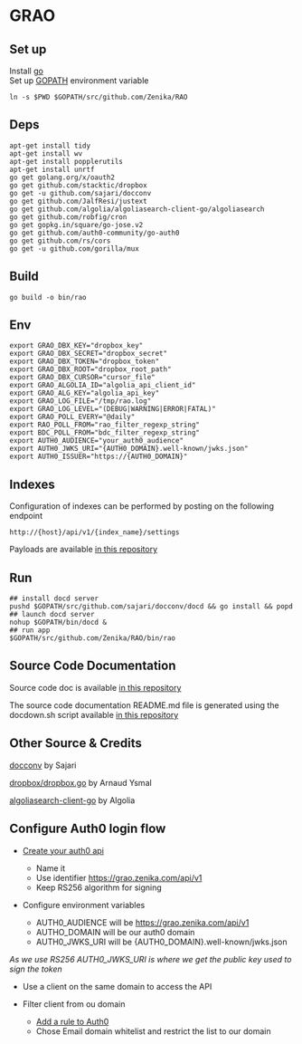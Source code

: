 # GRAO

## Set up

Install [go](https://golang.org/cmd/go/)<br>
Set up  [GOPATH](https://golang.org/doc/code.html#GOPATH) environment variable

```shell
ln -s $PWD $GOPATH/src/github.com/Zenika/RAO
```
## Deps

```shell
apt-get install tidy
apt-get install wv
apt-get install popplerutils
apt-get install unrtf
go get golang.org/x/oauth2
go get github.com/stacktic/dropbox
go get -u github.com/sajari/docconv
go get github.com/JalfResi/justext
go get github.com/algolia/algoliasearch-client-go/algoliasearch
go get github.com/robfig/cron
go get gopkg.in/square/go-jose.v2
go get github.com/auth0-community/go-auth0
go get github.com/rs/cors
go get -u github.com/gorilla/mux
```

## Build

```shell
go build -o bin/rao
```

## Env

```shell
export GRAO_DBX_KEY="dropbox_key"
export GRAO_DBX_SECRET="dropbox_secret"
export GRAO_DBX_TOKEN="dropbox_token"
export GRAO_DBX_ROOT="dropbox_root_path"
export GRAO_DBX_CURSOR="cursor_file"
export GRAO_ALGOLIA_ID="algolia_api_client_id"
export GRAO_ALG_KEY="algolia_api_key"
export GRAO_LOG_FILE="/tmp/rao.log"
export GRAO_LOG_LEVEL="(DEBUG|WARNING|ERROR|FATAL)"
export GRAO_POLL_EVERY="@daily"
export RAO_POLL_FROM="rao_filter_regexp_string"
export BDC_POLL_FROM="bdc_filter_regexp_string"
export AUTH0_AUDIENCE="your_auth0_audience"
export AUTH0_JWKS_URI="{AUTH0_DOMAIN}.well-known/jwks.json"
export AUTH0_ISSUER="https://{AUTH0_DOMAIN}"

```

## Indexes

Configuration of indexes can be performed by posting on the following endpoint

```
http://{host}/api/v1/{index_name}/settings
```

Payloads are available [in this repository](config)

## Run

```shell
## install docd server
pushd $GOPATH/src/github.com/sajari/docconv/docd && go install && popd
## launch docd server
nohup $GOPATH/bin/docd &
## run app
$GOPATH/src/github.com/Zenika/RAO/bin/rao
```

## Source Code Documentation

Source code doc is available [in this repository](_documentation)

The source code documentation README.md file is generated using the
docdown.sh script available [in this repository](_tools/docdown.sh)

## Other Source & Credits

[docconv](https://github.com/sajari/docconv) by Sajari

[dropbox/dropbox.go](https://github.com/stacktic/dropbox/blob/master/dropbox.go) by Arnaud Ysmal

[algoliasearch-client-go](https://github.com/algolia/algoliasearch-client-go) by Algolia

## Configure Auth0 login flow

 - [Create your auth0 api](https://manage.auth0.com/#/apis)
 
   - Name it 
   - Use identifier https://grao.zenika.com/api/v1
   - Keep RS256 algorithm for signing
   
 - Configure environment variables
 
   - AUTH0_AUDIENCE will be https://grao.zenika.com/api/v1
   - AUTHO_DOMAIN will be our auth0 domain
   - AUTH0_JWKS_URI will be {AUTH0_DOMAIN}.well-known/jwks.json

*As we use RS256 AUTH0_JWKS_URI is where we get the public key used to sign the token*

 - Use a client on the same domain to access the API
 
 - Filter client from ou domain
 
   - [Add a rule to Auth0](https://manage.auth0.com/#/rules)
    - Chose Email domain whitelist and restrict the list to our domain